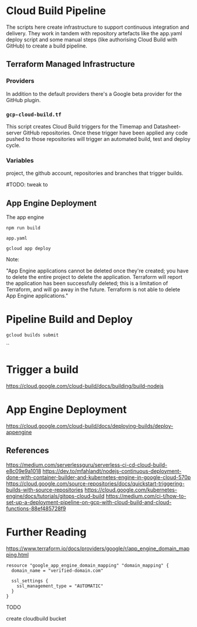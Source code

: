 # Cloud Build Pipeline

The scripts here create infrastructure to support continuous integration and delivery. They work in tandem with repository artefacts like the app.yaml deploy script and some manual steps (like authorising Cloud Build with GitHub) to create a build pipeline.    

## Terraform Managed Infrastructure 

### Providers

In addition to the default providers there's a Google beta provider for the GitHub plugin.

### `gcp-cloud-build.tf`

This script creates Cloud Build triggers for the Timemap and Datasheet-server GitHub repositories. Once these trigger have been applied any code pushed to those repositories will trigger an automated build, test and deploy cycle.

### Variables

project, the github account, repositories and branches that trigger builds.

#TODO: tweak to 

##

## App Engine Deployment

The app engine 

`npm run build`

`app.yaml`

`gcloud app deploy`

Note: 

"App Engine applications cannot be deleted once they're created; you have to delete the entire project to delete the application. Terraform will report the application has been successfully deleted; this is a limitation of Terraform, and will go away in the future. Terraform is not able to delete App Engine applications."


# Pipeline Build and Deploy

`gcloud builds submit`

``
# Trigger a build

https://cloud.google.com/cloud-build/docs/building/build-nodejs


# App Engine Deployment

https://cloud.google.com/cloud-build/docs/deploying-builds/deploy-appengine




## References

https://medium.com/serverlessguru/serverless-ci-cd-cloud-build-e8c09e9a1018
https://dev.to/mfahlandt/nodejs-continuous-deployment-done-with-container-builder-and-kubernetes-engine-in-google-cloud-570p
https://cloud.google.com/source-repositories/docs/quickstart-triggering-builds-with-source-repositories
https://cloud.google.com/kubernetes-engine/docs/tutorials/gitops-cloud-build
https://medium.com/ci-t/how-to-set-up-a-deployment-pipeline-on-gcp-with-cloud-build-and-cloud-functions-88ef485728f9

# Further Reading

https://www.terraform.io/docs/providers/google/r/app_engine_domain_mapping.html
```
resource "google_app_engine_domain_mapping" "domain_mapping" {
  domain_name = "verified-domain.com"

  ssl_settings {
    ssl_management_type = "AUTOMATIC"
  }
}
```

TODO

create  cloudbuild bucket